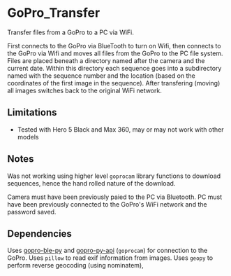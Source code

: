 # GoPro_Transfer
Transfer files from a GoPro to a PC via WiFi.

First connects to the GoPro via BlueTooth to turn on Wifi, then connects to the GoPro via Wifi and moves all files from the GoPro to the PC file system.
Files are placed beneath a directory named after the camera and the current date.  Within this directory each sequence goes into a subdirectory named with the sequence number and the location (based on the coordinates of the first image in the sequence).
After transfering (moving) all images switches back to the original WiFi network.

## Limitations
- Tested with Hero 5 Black and Max 360, may or may not work with other models

## Notes
Was not working using higher level `goprocam` library functions to download sequences, hence the hand rolled nature of the download.

Camera must have been previously paied to the PC via Bluetooth.
PC must have been previously connected to the GoPro's WiFi network and the password saved.

## Dependencies
Uses [gopro-ble-py](https://github.com/roballey?tab=stars#:~:text=KonradIT%20/%20gopro%2Dble%2Dpy) and [gopro-py-api](https://github.com/KonradIT/gopro-py-api) (`goprocam`) for connection to the GoPro.
Uses `pillow` to read exif information from images.
Uses `geopy` to perform reverse geocoding (using nominatem),

